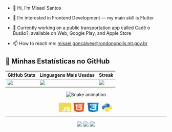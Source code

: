 - 👋 Hi, I’m Misael Santos

- 👀 I’m interested in Frontend Development — my main skill is Flutter

- 💼 Currently working on a public transportation app called Cadê o Busão?, available on Web, Google Play, and Apple Store

- 📫 How to reach me: misael.goncalves@rondonopolis.mt.gov.br

## 🚀 Minhas Estatísticas no GitHub

<div align="center">

| GitHub Stats | Linguagens Mais Usadas | Streak |
|--------------|-------------------------|--------|
| <img height="150em" src="https://github-readme-stats.vercel.app/api?username=davi-ricardo&show_icons=true&theme=radical&count_private=true&include_all_commits=true"/> | <img height="150em" src="https://github-readme-stats.vercel.app/api/top-langs/?username=davi-ricardo&layout=compact&theme=radical"/> | <img height="150em" src="https://streak-stats.demolab.com/?user=davi-ricardo&theme=radical"/> |

</div>

<div align=center>
<img src="https://raw.githubusercontent.com/davi-ricardo/davi-ricardo/output/snake.svg" alt="Snake animation" />


<div style="display: inline_block"><br>
  <img align="center" alt="Davi-Js" height="30" width="40" src="https://raw.githubusercontent.com/devicons/devicon/master/icons/javascript/javascript-plain.svg">
  <img align="center" alt="Davi-HTML" height="30" width="40" src="https://raw.githubusercontent.com/devicons/devicon/master/icons/html5/html5-original.svg">
  <img align="center" alt="Davi-CSS" height="30" width="40" src="https://raw.githubusercontent.com/devicons/devicon/master/icons/css3/css3-original.svg">
  <img align="center" alt="Davi-Python" height="30" width="40" src="https://raw.githubusercontent.com/devicons/devicon/master/icons/python/python-original.svg">
</div>

---

<div> 
  <a href="https://www.instagram.com/davi.sem.d/" target="_blank"><img src="https://img.shields.io/badge/-Instagram-%23E4405F?style=for-the-badge&logo=instagram&logoColor=white"></a>
  <a href = "mailto:davyqwe7@gmail.com"><img src="https://img.shields.io/badge/-Gmail-%23333?style=for-the-badge&logo=gmail&logoColor=white"></a>
  <a href="https://www.linkedin.com/in/davi-ricardo-36891619b/" target="_blank"><img src="https://img.shields.io/badge/-LinkedIn-%230077B5?style=for-the-badge&logo=linkedin&logoColor=white"></a> 
</div>

